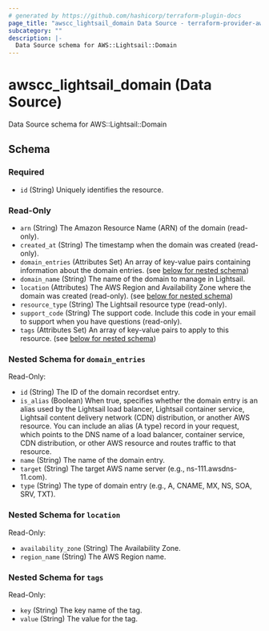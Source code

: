 ```yaml
---
# generated by https://github.com/hashicorp/terraform-plugin-docs
page_title: "awscc_lightsail_domain Data Source - terraform-provider-awscc"
subcategory: ""
description: |-
  Data Source schema for AWS::Lightsail::Domain
---
```


# awscc_lightsail_domain (Data Source)

Data Source schema for AWS::Lightsail::Domain



<!-- schema generated by tfplugindocs -->
## Schema

### Required

- `id` (String) Uniquely identifies the resource.

### Read-Only

- `arn` (String) The Amazon Resource Name (ARN) of the domain (read-only).
- `created_at` (String) The timestamp when the domain was created (read-only).
- `domain_entries` (Attributes Set) An array of key-value pairs containing information about the domain entries. (see [below for nested schema](#nestedatt--domain_entries))
- `domain_name` (String) The name of the domain to manage in Lightsail.
- `location` (Attributes) The AWS Region and Availability Zone where the domain was created (read-only). (see [below for nested schema](#nestedatt--location))
- `resource_type` (String) The Lightsail resource type (read-only).
- `support_code` (String) The support code. Include this code in your email to support when you have questions (read-only).
- `tags` (Attributes Set) An array of key-value pairs to apply to this resource. (see [below for nested schema](#nestedatt--tags))

<a id="nestedatt--domain_entries"></a>
### Nested Schema for `domain_entries`

Read-Only:

- `id` (String) The ID of the domain recordset entry.
- `is_alias` (Boolean) When true, specifies whether the domain entry is an alias used by the Lightsail load balancer, Lightsail container service, Lightsail content delivery network (CDN) distribution, or another AWS resource. You can include an alias (A type) record in your request, which points to the DNS name of a load balancer, container service, CDN distribution, or other AWS resource and routes traffic to that resource.
- `name` (String) The name of the domain entry.
- `target` (String) The target AWS name server (e.g., ns-111.awsdns-11.com).
- `type` (String) The type of domain entry (e.g., A, CNAME, MX, NS, SOA, SRV, TXT).


<a id="nestedatt--location"></a>
### Nested Schema for `location`

Read-Only:

- `availability_zone` (String) The Availability Zone.
- `region_name` (String) The AWS Region name.


<a id="nestedatt--tags"></a>
### Nested Schema for `tags`

Read-Only:

- `key` (String) The key name of the tag.
- `value` (String) The value for the tag.
